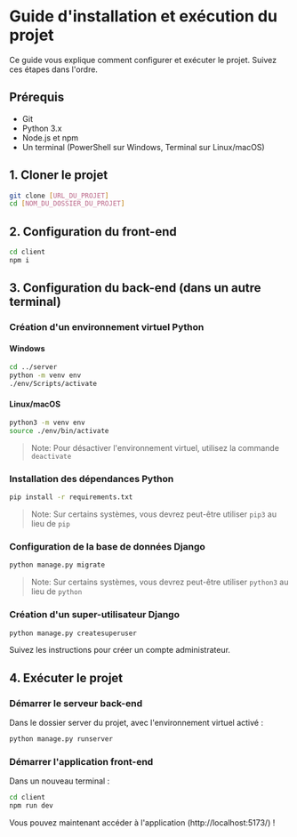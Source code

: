 # Guide d'installation et exécution du projet

Ce guide vous explique comment configurer et exécuter le projet. Suivez ces étapes dans l'ordre.

## Prérequis

- Git
- Python 3.x
- Node.js et npm
- Un terminal (PowerShell sur Windows, Terminal sur Linux/macOS)

## 1. Cloner le projet

```bash
git clone [URL_DU_PROJET]
cd [NOM_DU_DOSSIER_DU_PROJET]
```

## 2. Configuration du front-end

```bash
cd client
npm i
```

## 3. Configuration du back-end (dans un autre terminal)

### Création d'un environnement virtuel Python

#### Windows

```bash
cd ../server
python -m venv env
./env/Scripts/activate
```

#### Linux/macOS

```bash
python3 -m venv env
source ./env/bin/activate
```

> Note: Pour désactiver l'environnement virtuel, utilisez la commande `deactivate`

### Installation des dépendances Python

```bash
pip install -r requirements.txt
```

> Note: Sur certains systèmes, vous devrez peut-être utiliser `pip3` au lieu de `pip`

### Configuration de la base de données Django

```bash
python manage.py migrate
```

> Note: Sur certains systèmes, vous devrez peut-être utiliser `python3` au lieu de `python`

### Création d'un super-utilisateur Django

```bash
python manage.py createsuperuser
```

Suivez les instructions pour créer un compte administrateur.

## 4. Exécuter le projet

### Démarrer le serveur back-end

Dans le dossier server du projet, avec l'environnement virtuel activé :

```bash
python manage.py runserver
```

### Démarrer l'application front-end

Dans un nouveau terminal :

```bash
cd client
npm run dev
```

Vous pouvez maintenant accéder à l'application (http://localhost:5173/) !
